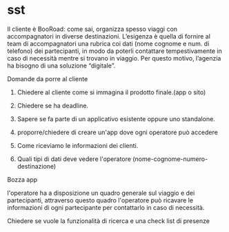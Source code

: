 sst
===
Il cliente è BooRoad: come sai, organizza spesso viaggi con accompagnatori in diverse
destinazioni.
Lʼesigenza è quella di fornire al team di accompagnatori una rubrica coi dati (nome cognome e
num. di telefono) dei partecipanti, in modo da poterli contattare tempestivamente in caso di
necessità mentre si trovano in viaggio.
Per questo motivo, lʼagenzia ha bisogno di una soluzione “digitaleˮ.

Domande da porre al cliente

1. Chiedere al cliente come si immagina il prodotto finale.(app o sito)

2. Chiedere se ha deadline.

3. Sapere se fa parte di un applicativo esistente oppure uno standalone.

4. proporre/chiedere di creare un'app dove ogni operatore può accedere

5. Come riceviamo le informazioni dei clienti.

6. Quali tipi di dati deve vedere l'operatore (nome-cognome-numero-destinazione)



Bozza app

l'operatore ha a disposizione un quadro generale sul viaggio e dei partecipanti, attraverso questo quadro l'operatore può ricavare le informazioni di ogni partecipante per contattarlo in caso di necessità.
 
Chiedere se vuole la funzionalità di ricerca e una check list di presenze



